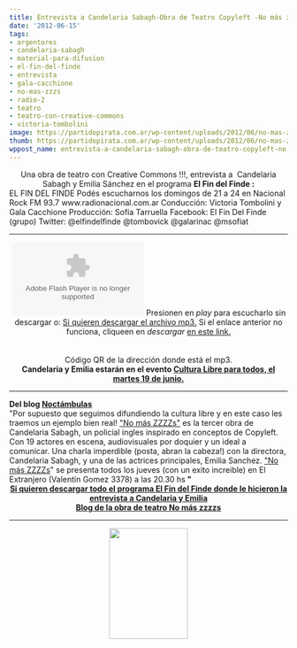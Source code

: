 ```yaml
---
title: Entrevista a Candelaria Sabagh-Obra de Teatro Copyleft -No más zzzzs
date: '2012-06-15'
tags:
- argentores
- candelaria-sabagh
- material-para-difusion
- el-fin-del-finde
- entrevista
- gala-cacchione
- no-mas-zzzs
- radio-2
- teatro
- teatro-con-creative-commons
- victoria-tombolini
image: https://partidopirata.com.ar/wp-content/uploads/2012/06/no-mas-zzzzs.jpg
thumb: https://partidopirata.com.ar/wp-content/uploads/2012/06/no-mas-zzzzs-142x150.jpg
wppost_name: entrevista-a-candelaria-sabagh-obra-de-teatro-copyleft-no-mas-zzzzs
---
```


<div style="text-align: center;">Una obra de teatro con Creative Commons !!!, entrevista a  Candelaria Sabagh y Emilia Sánchez en el programa <strong>El Fin del Finde :</strong></div>
<div style="text-align: left;"></div>
<div style="text-align: left;">EL FIN DEL FINDE Podés escucharnos los domingos de 21 a 24 en Nacional Rock FM 93.7 www.radionacional.com.ar Conducción: Victoria Tombolini y Gala Cacchione Producción: Sofía Tarruella Facebook: El Fin Del Finde (grupo) Twitter: @elfindelfinde @tombovick @galarinac @msofiat</div>
<div style="text-align: left;"></div>

<hr />

<center>
<object id="player1287046" width="240" height="133" classid="clsid:d27cdb6e-ae6d-11cf-96b8-444553540000" codebase="http://download.macromedia.com/pub/shockwave/cabs/flash/swflash.cab#version=6,0,40,0"><param name="AllowScriptAccess" value="always" /><param name="allowFullScreen" value="true" /><param name="wmode" value="transparent" /><param name="src" value="http://www.ivoox.com/playerivoox_ee_1287046_1.html" /><param name="allowfullscreen" value="true" /><param name="allowscriptaccess" value="always" /><embed id="player1287046" width="240" height="133" type="application/x-shockwave-flash" src="http://www.ivoox.com/playerivoox_ee_1287046_1.html" AllowScriptAccess="always" allowFullScreen="true" wmode="transparent" allowfullscreen="true" allowscriptaccess="always" /></object>
Presionen en <em>play</em> para escucharlo sin descargar o:
<a href="http://www.ivoox.com/entrevista-a-candelaria-sabagh-emilia-sanchez-de_md_1287046_1.mp3" target="_blank">Si quieren descargar el archivo mp3.</a>
Si el enlace anterior no funciona, cliqueen en <em>descargar</em>
<a href="http://www.ivoox.com/entrevista-a-candelaria-sabagh-emilia-sanchez-de-audios-mp3_rf_1287046_1.html" target="_blank">en este link.</a></center><center> </center>&nbsp;
<div class="separator" style="clear: both; text-align: center;"><a style="margin-left: 1em; margin-right: 1em;" href="http://3.bp.blogspot.com/-9ATHugSHpwI/T9pYetiXd4I/AAAAAAAAEtU/g_3JYNa99ig/s1600/chart.png"><img src="http://3.bp.blogspot.com/-9ATHugSHpwI/T9pYetiXd4I/AAAAAAAAEtU/g_3JYNa99ig/s1600/chart.png" alt="" border="0" /></a></div>
<center>Código QR de la dirección donde está el mp3.</center><center></center><center></center><center><strong>Candelaria y Emilia estarán en el evento <a href="https://partidopirata.com.ar/4744/cultura-libre-para-todos-en-nacional-rock-martes-19-de-junio-de-19-a-21-hs"> Cultura Libre para todos, el martes 19 de junio.</a></strong></center>

<hr />

<div style="text-align: left;"><strong>Del blog <a href="http://www.noctambulas.net/2012/04/despierta.html" target="_blank">Noctámbulas</a></strong></div>
<div style="text-align: left;">"Por supuesto que seguimos difundiendo la cultura libre y en este caso les traemos un ejemplo bien real!
<a href="http://www.nomaszzzzs.blogspot.com.ar/">"No más ZZZZs"</a> es la tercer obra de Candelaria Sabagh, un policial ingles inspirado en conceptos de Copyleft. Con 19 actores en escena, audiovisuales por doquier y un ideal a comunicar.
Una charla imperdible (posta, abran la cabeza!) con la directora, Candelaria Sabagh, y una de las actrices principales, Emilia Sanchez.
<a href="http://www.nomaszzzzs.blogspot.com.ar/">"No más ZZZZs</a>" se presenta todos los jueves (con un exito increible) en El Extranjero (Valentín Gomez 3378) a las 20.30 hs<strong> "</strong></div>
<div style="text-align: center;"></div>
<div style="text-align: center;"><strong><a href="http://www.noctambulas.net/2012/04/despierta.html" target="_blank">Si quieren descargar todo el programa El Fin del Finde donde le hicieron la entrevista a Candelaria y Emilia</a></strong></div>
<div style="text-align: center;"></div>
<div style="text-align: center;"><strong><a href="http://www.nomaszzzzs.blogspot.com.ar/" target="_blank">Blog de la obra de teatro No más zzzzs</a></strong></div>

<hr />

<div class="separator" style="clear: both; text-align: center;">

<a href="https://partidopirata.com.ar/wp-content/uploads/2012/06/no-mas-zzzzs.jpg"><img class="size-full wp-image-4763" title="no mas zzzzs" src="https://partidopirata.com.ar/wp-content/uploads/2012/06/no-mas-zzzzs.jpg" alt="" width="142" height="200" /></a>


</div>
